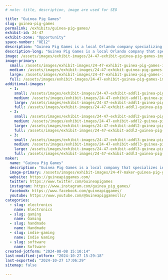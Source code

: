 ```yaml
---
# note: title, description, image are used for SEO

title: "Guinea Pig Games"
slug: guinea-pig-games
permalink: /exhibits/guinea-pig-games/
exhibit-id: 24-47
exhibit-zone: "Opportunity"
space-number: "OE12"
description: "Guinea Pig Games is a local Orlando company specializing in making retro video games."
description-long: "Guinea Pig Games is a local Orlando company that specializes in making and publishing retro video games for the Turbografx 16 and PC Engine along with other accessories and retro video game based  arts and crafts."
image: /assets/images/exhibit-images/24-47-exhibit-guinea-pig-games-img-6850-large.jpeg
image-primary: 
  small: /assets/images/exhibit-images/24-47-exhibit-guinea-pig-games-img-6850-small.jpeg
  medium: /assets/images/exhibit-images/24-47-exhibit-guinea-pig-games-img-6850-medium.jpeg
  large: /assets/images/exhibit-images/24-47-exhibit-guinea-pig-games-img-6850-large.jpeg
  full: /assets/images/exhibit-images/24-47-exhibit-guinea-pig-games-img-6850-full.jpeg
additional-images: 
  - 1:
    small: /assets/images/exhibit-images/24-47-exhibit-addl1-guinea-pig-games-img-6858-small.jpeg
    medium: /assets/images/exhibit-images/24-47-exhibit-addl1-guinea-pig-games-img-6858-medium.jpeg
    large: /assets/images/exhibit-images/24-47-exhibit-addl1-guinea-pig-games-img-6858-large.jpeg
    full: /assets/images/exhibit-images/24-47-exhibit-addl1-guinea-pig-games-img-6858-full.jpeg
  - 2:
    small: /assets/images/exhibit-images/24-47-exhibit-addl2-guinea-pig-games-img-6859-small.jpeg
    medium: /assets/images/exhibit-images/24-47-exhibit-addl2-guinea-pig-games-img-6859-medium.jpeg
    large: /assets/images/exhibit-images/24-47-exhibit-addl2-guinea-pig-games-img-6859-large.jpeg
    full: /assets/images/exhibit-images/24-47-exhibit-addl2-guinea-pig-games-img-6859-full.jpeg
  - 3:
    small: /assets/images/exhibit-images/24-47-exhibit-addl3-guinea-pig-games-img-6860-small.jpeg
    medium: /assets/images/exhibit-images/24-47-exhibit-addl3-guinea-pig-games-img-6860-medium.jpeg
    large: /assets/images/exhibit-images/24-47-exhibit-addl3-guinea-pig-games-img-6860-large.jpeg
    full: /assets/images/exhibit-images/24-47-exhibit-addl3-guinea-pig-games-img-6860-full.jpeg
maker: 
  name: "Guinea Pig Games"
  description: "Guinea Pig Games is a local company that specializes in creating and publishing retro video games for the PC Engine and Turbografx 16. All accessories and games are hand built and can be purchased in any color you want!"
  image-primary: /assets/images/exhibit-images/24-47-maker-guinea-pig-games-gpg-sticker-with-name-medium.png
  website: https://guineapiggames.com/
  twitter: https://www.twitter.com/Guineapigames
  instagram: https://www.instagram.com/guinea_pig_games/
  facebook: https://www.facebook.com/guineapiggames/
  youtube: https://www.youtube.com/@Guineapiggamesllc/
categories: 
  - slug: electronics
    name: Electronics
  - slug: gaming
    name: Gaming
  - slug: handmade
    name: Handmade
  - slug: indie-gaming
    name: Indie Gaming
  - slug: software
    name: Software
created-jotform: "2024-08-08 15:10:14"
last-modified-jotform: "2024-10-27 15:29:18"
last-exported: "2024-10-27 17:06:29"
sitemap: false

---
```

